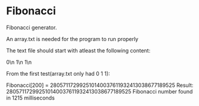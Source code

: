 # Fibonacci
Fibonacci generator.

An array.txt is needed for the program to run properly

The text file should start with atleast the following content:

0\n
1\n
1\n

From the first test(array.txt only had 0 1 1):

Fibonacci[200] = 280571172992510140037611932413038677189525
Result: 280571172992510140037611932413038677189525
Fibonacci number found in 1215 milliseconds


